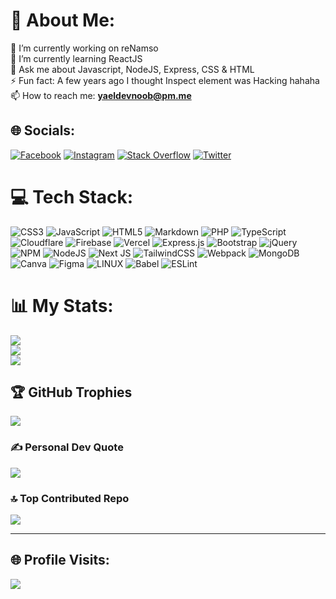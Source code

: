 # 💫 About Me:
🔭 I’m currently working on reNamso<br>🌱 I’m currently learning ReactJS<br>💬 Ask me about Javascript, NodeJS, Express, CSS & HTML<br>⚡ Fun fact: A few years ago I thought Inspect element was Hacking hahaha<br>📫 How to reach me: **yaeldevnoob@pm.me**


## 🌐 Socials:
[![Facebook](https://img.shields.io/badge/Facebook-%231877F2.svg?logo=Facebook&logoColor=white)](https://facebook.com/is.leay) [![Instagram](https://img.shields.io/badge/Instagram-%23E4405F.svg?logo=Instagram&logoColor=white)](https://instagram.com/is.leay) [![Stack Overflow](https://img.shields.io/badge/-Stackoverflow-FE7A16?logo=stack-overflow&logoColor=white)](https://stackoverflow.com/users/yaelmassieu) [![Twitter](https://img.shields.io/badge/Twitter-%231DA1F2.svg?logo=Twitter&logoColor=white)](https://twitter.com/is_leay) 

# 💻 Tech Stack:
![CSS3](https://img.shields.io/badge/css3-%231572B6.svg?style=for-the-badge&logo=css3&logoColor=white) ![JavaScript](https://img.shields.io/badge/javascript-%23323330.svg?style=for-the-badge&logo=javascript&logoColor=%23F7DF1E) ![HTML5](https://img.shields.io/badge/html5-%23E34F26.svg?style=for-the-badge&logo=html5&logoColor=white) ![Markdown](https://img.shields.io/badge/markdown-%23000000.svg?style=for-the-badge&logo=markdown&logoColor=white) ![PHP](https://img.shields.io/badge/php-%23777BB4.svg?style=for-the-badge&logo=php&logoColor=white) ![TypeScript](https://img.shields.io/badge/typescript-%23007ACC.svg?style=for-the-badge&logo=typescript&logoColor=white) ![Cloudflare](https://img.shields.io/badge/Cloudflare-F38020?style=for-the-badge&logo=Cloudflare&logoColor=white) ![Firebase](https://img.shields.io/badge/firebase-%23039BE5.svg?style=for-the-badge&logo=firebase) ![Vercel](https://img.shields.io/badge/vercel-%23000000.svg?style=for-the-badge&logo=vercel&logoColor=white) ![Express.js](https://img.shields.io/badge/express.js-%23404d59.svg?style=for-the-badge&logo=express&logoColor=%2361DAFB) ![Bootstrap](https://img.shields.io/badge/bootstrap-%23563D7C.svg?style=for-the-badge&logo=bootstrap&logoColor=white) ![jQuery](https://img.shields.io/badge/jquery-%230769AD.svg?style=for-the-badge&logo=jquery&logoColor=white) ![NPM](https://img.shields.io/badge/NPM-%23000000.svg?style=for-the-badge&logo=npm&logoColor=white) ![NodeJS](https://img.shields.io/badge/node.js-6DA55F?style=for-the-badge&logo=node.js&logoColor=white) ![Next JS](https://img.shields.io/badge/Next-black?style=for-the-badge&logo=next.js&logoColor=white) ![TailwindCSS](https://img.shields.io/badge/tailwindcss-%2338B2AC.svg?style=for-the-badge&logo=tailwind-css&logoColor=white) ![Webpack](https://img.shields.io/badge/webpack-%238DD6F9.svg?style=for-the-badge&logo=webpack&logoColor=black) ![MongoDB](https://img.shields.io/badge/MongoDB-%234ea94b.svg?style=for-the-badge&logo=mongodb&logoColor=white) ![Canva](https://img.shields.io/badge/Canva-%2300C4CC.svg?style=for-the-badge&logo=Canva&logoColor=white) 	![Figma](https://img.shields.io/badge/figma-%23F24E1E.svg?style=for-the-badge&logo=figma&logoColor=white) ![LINUX](https://img.shields.io/badge/Linux-FCC624?style=for-the-badge&logo=linux&logoColor=black) ![Babel](https://img.shields.io/badge/Babel-F9DC3e?style=for-the-badge&logo=babel&logoColor=black) ![ESLint](https://img.shields.io/badge/ESLint-4B3263?style=for-the-badge&logo=eslint&logoColor=white)
# 📊 My Stats:
![](https://github-readme-stats.vercel.app/api?username=yaelsito&theme=radical&hide_border=false&include_all_commits=false&count_private=false)<br/>
![](https://github-readme-streak-stats.herokuapp.com/?user=yaelsito&theme=radical&hide_border=false)<br/>
![](https://github-readme-stats.vercel.app/api/top-langs/?username=yaelsito&theme=radical&hide_border=false&include_all_commits=false&count_private=false&layout=compact)

## 🏆 GitHub Trophies
![](https://github-profile-trophy.vercel.app/?username=yaelsito&theme=radical&no-frame=false&no-bg=true&margin-w=4)

### ✍️ Personal Dev Quote
![](https://quotes-github-readme.vercel.app/api?quote=Everyone%20sees%20what%20you%20appear%20to%20be,%20few%20experience%20what%20you%20really%20are&author=Machiavelli&type=horizontal&theme=radical)

### 🔝 Top Contributed Repo
![](https://github-contributor-stats.vercel.app/api?username=yaelsito&limit=5&theme=radical&combine_all_yearly_contributions=true)

---
## 🌐 Profile Visits:
[![](https://visitcount.itsvg.in/api?id=yaelsito&icon=5&color=6)](https://visitcount.itsvg.in)

<!-- Proudly created with GPRM ( https://gprm.itsvg.in ) -->
